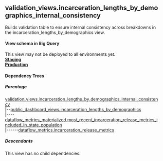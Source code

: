 ## validation_views.incarceration_lengths_by_demographics_internal_consistency
 Builds validation table to ensure
internal consistency across breakdowns in the incarceration_lengths_by_demographics view.

#### View schema in Big Query
This view may not be deployed to all environments yet.<br/>
[**Staging**](https://console.cloud.google.com/bigquery?pli=1&p=recidiviz-staging&page=table&project=recidiviz-staging&d=validation_views&t=incarceration_lengths_by_demographics_internal_consistency)
<br/>
[**Production**](https://console.cloud.google.com/bigquery?pli=1&p=recidiviz-123&page=table&project=recidiviz-123&d=validation_views&t=incarceration_lengths_by_demographics_internal_consistency)
<br/>

#### Dependency Trees

##### Parentage
[validation_views.incarceration_lengths_by_demographics_internal_consistency](../validation_views/incarceration_lengths_by_demographics_internal_consistency.md) <br/>
|--[public_dashboard_views.incarceration_lengths_by_demographics](../public_dashboard_views/incarceration_lengths_by_demographics.md) <br/>
|----[dataflow_metrics_materialized.most_recent_incarceration_release_metrics_included_in_state_population](../dataflow_metrics_materialized/most_recent_incarceration_release_metrics_included_in_state_population.md) <br/>
|------[dataflow_metrics.incarceration_release_metrics](../../metrics/incarceration/incarceration_release_metrics.md) <br/>


##### Descendants
This view has no child dependencies.
